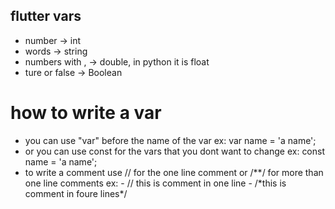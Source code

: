 ## flutter vars

- number -> int
- words -> string
- numbers with , -> double, in python it is float
- ture or false -> Boolean

# how to write a var

- you can use "var" before the name of the var
  ex: var name = 'a name';
- or you can use const for the vars that you dont want to change
  ex: const name = 'a name';
- to write a comment use // for the one line comment or /\**/ for more than one line comments
  ex: - // this is comment in one line - /*this
  is
  comment
  in foure lines\*/
